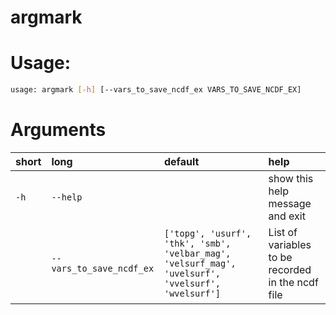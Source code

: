 
argmark
=======

# Usage:


```bash
usage: argmark [-h] [--vars_to_save_ncdf_ex VARS_TO_SAVE_NCDF_EX]

```
# Arguments

|short|long|default|help|
| :--- | :--- | :--- | :--- |
|`-h`|`--help`||show this help message and exit|
||`--vars_to_save_ncdf_ex`|`['topg', 'usurf', 'thk', 'smb', 'velbar_mag', 'velsurf_mag', 'uvelsurf', 'vvelsurf', 'wvelsurf']`|List of variables to be recorded in the ncdf file|
